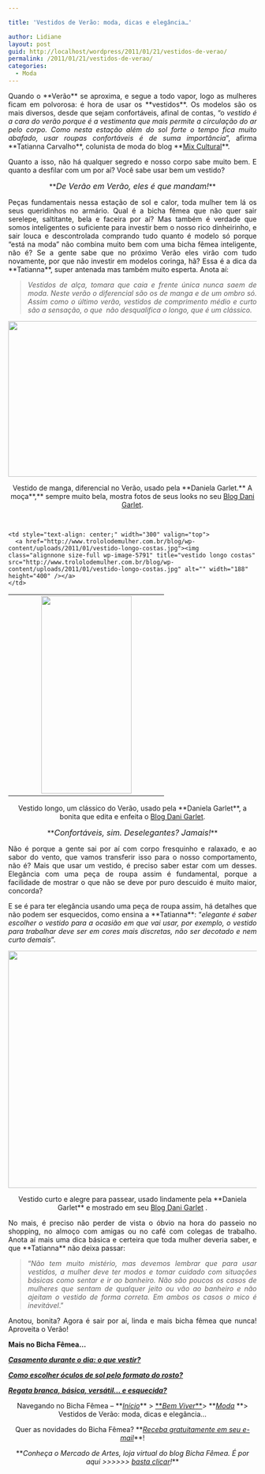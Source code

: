 ```yaml
---

title: 'Vestidos de Verão: moda, dicas e elegância…'

author: Lidiane
layout: post
guid: http://localhost/wordpress/2011/01/21/vestidos-de-verao/
permalink: /2011/01/21/vestidos-de-verao/
categories:
  - Moda
---
```

<p style="text-align: justify;">
  Quando o **Verão** se aproxima, e segue a todo vapor, logo as mulheres ficam em polvorosa: é hora de usar os **vestidos**. Os modelos são os mais diversos, desde que sejam confortáveis, afinal de contas, “o<em> vestido é a cara do verão porque é a vestimenta que mais permite a circulação do ar pelo corpo. Como nesta estação além do sol forte o tempo fica muito abafado, usar roupas confortáveis é de suma importância</em>”, afirma **Tatianna Carvalho**, colunista de moda do blog **<a href="http://mixdeinformacao.blogspot.com/" target="_blank">Mix Cultural</a>**.
</p>

<p style="text-align: justify;">
  Quanto a isso, não há qualquer segredo e nosso corpo sabe muito bem. E quanto a desfilar com um por aí? Você sabe usar bem um vestido?
</p>

<!--more-->

<p style="text-align: center;">
  **<em><span style="font-size: medium;">De Verão em Verão, eles é que mandam!</span></em>**
</p>

<p style="text-align: justify;">
  Peças fundamentais nessa estação de sol e calor, toda mulher tem lá os seus queridinhos no armário. Qual é a bicha fêmea que não quer sair serelepe, saltitante, bela e faceira por aí? Mas também é verdade que somos inteligentes o suficiente para investir bem o nosso rico dinheirinho, e sair louca e descontrolada comprando tudo quanto é modelo só porque “está na moda” não combina muito bem com uma bicha fêmea inteligente, não é? Se a gente sabe que no próximo Verão eles virão com tudo novamente, por que não investir em modelos coringa, hã? Essa é a dica da **Tatianna**, super antenada mas também muito esperta. Anota aí:
</p>

<blockquote style="text-align: justify;">
  <p>
    <em>Vestidos de alça, tomara que caia e frente única nunca saem de moda. Neste verão o diferencial são os de manga e de um ombro só. Assim como o último verão, vestidos de comprimento médio e curto são a sensação, o que  não desqualifica o longo, que é um clássico.</em>
  </p>
</blockquote>

<p style="text-align: center;">
  <a href="http://www.trololodemulher.com.br/blog/wp-content/uploads/2011/01/vestido-de-manga-1.jpg"><img class="alignnone size-full wp-image-5789" title="vestido de manga 1" src="http://www.trololodemulher.com.br/blog/wp-content/uploads/2011/01/vestido-de-manga-1.jpg" alt="" width="560" height="315" /></a>
</p>

<p style="text-align: center;">
  Vestido de manga, diferencial no Verão, usado pela **Daniela Garlet.** A moça**,** sempre muito bela, mostra fotos de seus looks no seu <a href="http://www.danigarlet.com/" target="_blank">Blog Dani Garlet</a>.
</p>

 

<table border="0" cellspacing="0" cellpadding="0" width="600">
  <tr>
    <td style="text-align: center;" width="300" valign="top">
      <a href="http://www.trololodemulher.com.br/blog/wp-content/uploads/2011/01/vestido-longo.jpg"><img class="alignnone size-full wp-image-5790" title="vestido longo" src="http://www.trololodemulher.com.br/blog/wp-content/uploads/2011/01/vestido-longo.jpg" alt="" width="183" height="400" /></a>
    </td>
    
    <td style="text-align: center;" width="300" valign="top">
      <a href="http://www.trololodemulher.com.br/blog/wp-content/uploads/2011/01/vestido-longo-costas.jpg"><img class="alignnone size-full wp-image-5791" title="vestido longo costas" src="http://www.trololodemulher.com.br/blog/wp-content/uploads/2011/01/vestido-longo-costas.jpg" alt="" width="188" height="400" /></a>
    </td>
  </tr>
</table>

<p style="text-align: center;">
  Vestido longo, um clássico do Verão, usado pela **Daniela Garlet**, a bonita que edita e enfeita o <a href="http://www.danigarlet.com/" target="_blank">Blog Dani Garlet</a>.
</p>

<p style="text-align: center;">
  **<em><span style="font-size: medium;">Confortáveis, sim. Deselegantes? Jamais!</span></em>**
</p>

<p style="text-align: justify;">
  Não é porque a gente sai por aí com corpo fresquinho e ralaxado, e ao sabor do vento, que vamos transferir isso para o nosso comportamento, não é? Mais que usar um vestido, é preciso saber estar com um desses. Elegância com uma peça de roupa assim é fundamental, porque a facilidade de mostrar o que não se deve por puro descuido é muito maior, concorda?
</p>

<p style="text-align: justify;">
  E se é para ter elegância usando uma peça de roupa assim, há detalhes que não podem ser esquecidos, como ensina a **Tatianna**: “<em>elegante é saber escolher o vestido para a ocasião em que vai usar, por exemplo, o vestido para trabalhar deve ser em cores mais discretas, não ser decotado e nem curto demais</em>”.
</p>

<p style="text-align: center;">
  <a href="http://www.trololodemulher.com.br/blog/wp-content/uploads/2011/01/vestido-curto.jpg"><img class="alignnone size-full wp-image-5786" title="vestido curto" src="http://www.trololodemulher.com.br/blog/wp-content/uploads/2011/01/vestido-curto.jpg" alt="" width="640" height="480" /></a>
</p>

<p style="text-align: center;">
  Vestido curto e alegre para passear, usado lindamente pela **Daniela Garlet** e mostrado em seu <a href="http://www.danigarlet.com/" target="_blank">Blog Dani Garlet</a> .
</p>

<p style="text-align: justify;">
  No mais, é preciso não perder de vista o óbvio na hora do passeio no shopping, no almoço com amigas ou no café com colegas de trabalho. Anota aí mais uma dica básica e certeira que toda mulher deveria saber, e que **Tatianna** não deixa passar:
</p>

<blockquote style="text-align: justify;">
  <p>
    “<em>Não tem muito mistério, mas devemos lembrar que para usar vestidos, a mulher deve ter modos e tomar cuidado com situações básicas como sentar e ir ao banheiro. Não são poucos os casos de mulheres que sentam de qualquer jeito ou vão ao banheiro e não ajeitam o vestido de forma correta. Em ambos os casos o mico é inevitável</em>.”
  </p>
</blockquote>

<p style="text-align: justify;">
  Anotou, bonita? Agora é sair por aí, linda e mais bicha fêmea que nunca! Aproveita o Verão!
</p>

**Mais no Bicha Fêmea…**

**_[Casamento durante o dia: o que vestir?](http://www.trololodemulher.com.br/2010/07/23/casamento-dia-roupa/)_**

**_[Como escolher óculos de sol pelo formato do rosto?](http://www.trololodemulher.com.br/2009/10/25/como-escolher-oculos-de-sol/)_**

**_[Regata branca, básica, versátil… e esquecida?](http://www.trololodemulher.com.br/2009/02/27/regata-branca-basica/)_**

<p style="text-align: center;">
  Navegando no Bicha Fêmea – **<em><a href="http://www.trololodemulher.com.br/">Início</a></em>** > <a href="http://www.trololodemulher.com.br/bem-viver/">**<em>Bem Viver</em>**</a>> **<em><a href="http://www.trololodemulher.com.br/category/do-corpo/moda/">Moda</a> </em>**> Vestidos de Verão: moda, dicas e elegância…
</p>

<p style="text-align: center;">
  Quer as novidades do Bicha Fêmea? **<em><a href="http://feedburner.google.com/fb/a/mailverify?uri=blogbichafemea&loc=pt_BR">Receba gratuitamente em seu e-mail</a></em>**!
</p>

<p style="text-align: center;">
  **<em>Conheça o Mercado de Artes, loja virtual do blog Bicha Fêmea. É por aqui >>>>>> </em><a href="http://www.trololodemulher.com.br/loja/"><em>basta clicar</em></a><em>!</em>**
</p>